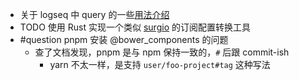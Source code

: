 - 关于 logseq 中 query 的一些[用法介绍](https://www.youtube.com/watch?v=DxoGJBb1mWQ)
- TODO 使用 Rust 实现一个类似 [surgio](https://surgio.js.org/) 的订阅配置转换工具
- #question pnpm 安装 @bower_components 的问题
	- 查了文档发现，pnpm 是与 npm 保持一致的，`#` 后跟 commit-ish
		- yarn 不太一样，是支持 `user/foo-project#tag` 这种写法